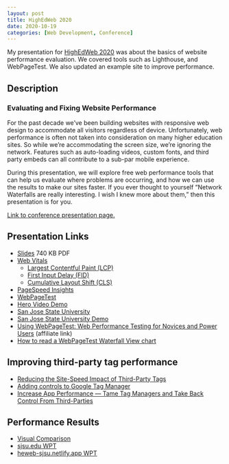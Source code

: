```yaml
---
layout: post
title: HighEdWeb 2020
date: 2020-10-19
categories: [Web Development, Conference]
---
```

My presentation for [HighEdWeb 2020](http://2020.highedweb.org/) was about the basics of website performance evaluation. We covered tools such as Lighthouse, and WebPageTest. We also updated an example site to improve performance.
<!-- more -->

## Description

### Evaluating and Fixing Website Performance

For the past decade we’ve been building websites with responsive web design to accommodate all visitors regardless of device. Unfortunately, web performance is often not taken into consideration on many higher education sites. So while we’re accommodating the screen size, we’re ignoring the network. Features such as auto-loading videos, custom fonts, and third party embeds can all contribute to a sub-par mobile experience.

During this presentation, we will explore free web performance tools that can help us evaluate where problems are occurring, and how we can use the results to make our sites faster. If you ever thought to yourself “Network Waterfalls are really interesting. I wish I knew more about them,” then this presentation is for you.

[Link to conference presentation page.](https://2020.highedweb.org/schedule/monday/#:~:text=Evaluating%20and%20Fixing%20Website%20Performance)

## Presentation Links

- [Slides](/files/heweb2020-evaluating-and-fixing-website-performance.pdf) 740 KB PDF
- [Web Vitals](https://web.dev/vitals/)
  - [Largest Contentful Paint (LCP)](https://web.dev/lcp/)
  - [First Input Delay (FID)](https://web.dev/fid/)
  - [Cumulative Layout Shift (CLS)](https://web.dev/cls/)
- [PageSpeed Insights](https://developers.google.com/speed/pagespeed/insights/)
- [WebPageTest](https://www.webpagetest.org/)
- [Hero Video Demo](codepen.io/erunyon/pen/gOrdxQW)
- [San Jose State University](https://www.sjsu.edu/)
- [San Jose State University Demo](https://heweb-sjsu.netlify.app/)
- [Using WebPageTest: Web Performance Testing for Novices and Power Users](https://amzn.to/2H2lNGo) (affiliate link)
- [How to read a WebPageTest Waterfall View chart](https://nooshu.github.io/blog/2019/10/02/how-to-read-a-wpt-waterfall-chart/)

## Improving third-party tag performance

- [Reducing the Site-Speed Impact of Third-Party Tags](https://andydavies.me/blog/2020/10/02/reducing-the-site-speed-impact-of-third-party-tags/)
- [Adding controls to Google Tag Manager](https://www.tunetheweb.com/blog/adding-controls-to-google-tag-manager/)
- [Increase App Performance — Tame Tag Managers and Take Back Control From Third-Parties](https://medium.com/swlh/increase-app-performance-tame-tag-managers-and-take-back-control-from-third-parties-d03454965962)

## Performance Results

- [Visual Comparison](https://www.webpagetest.org/video/compare.php?tests=201018_DiNH_87bfdb2bcfb178b5b1d43ae98c228bff,201018_DiJQ_8b45535372bbf53d6c5d639df8104654)
- [sjsu.edu WPT](https://www.webpagetest.org/result/201014_DiRE_b12d668b1dd4e4906933c971ea3fe632/)
- [heweb-sjsu.netlify.app WPT](https://www.webpagetest.org/result/201008_DiD3_3b9fbd667e8ffd5b70623565245f91b0/)
